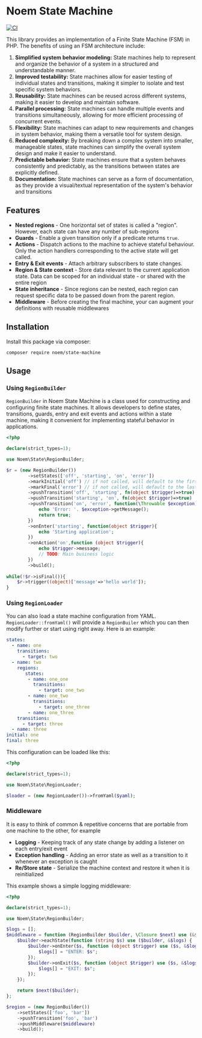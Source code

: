 # Noem State Machine

[![CI](https://github.com/NoemPHP/state-machine/actions/workflows/ci.yml/badge.svg)](https://github.com/NoemPHP/state-machine/actions/workflows/ci.yml)

This library provides an implementation of a Finite State Machine (FSM) in PHP.
The benefits of using an FSM architecture include:

1. **Simplified system behavior modeling:** State machines help to represent and organize the behavior of a system in a structured and understandable manner.
2. **Improved testability:** State machines allow for easier testing of individual states and transitions, making it simpler to isolate and test specific system behaviors.
3. **Reusability:** State machines can be reused across different systems, making it easier to develop and maintain software. 
4. **Parallel processing:** State machines can handle multiple events and transitions simultaneously, allowing for more efficient processing of concurrent events. 
5. **Flexibility:** State machines can adapt to new requirements and changes in system behavior, making them a versatile tool for system design. 
6. **Reduced complexity:** By breaking down a complex system into smaller, manageable states, state machines can simplify the overall system design and make it easier to understand. 
7. **Predictable behavior:** State machines ensure that a system behaves consistently and predictably, as the transitions between states are explicitly defined. 
8. **Documentation:** State machines can serve as a form of documentation, as they provide a visual/textual representation of the system's behavior and transitions



## Features

* **Nested regions** - One horizontal set of states is called a "region". However, each state can have any number of sub-regions
* **Guards** - Enable a given transition only if a predicate returns `true`.
* **Actions** - Dispatch actions to the machine to achieve stateful behaviour. Only the action handlers corresponding to
  the active state will get called.
* **Entry & Exit events** - Attach arbitrary subscribers to state changes.
* **Region & State context** - Store data relevant to the current application state. Data can be scoped for an individual state - or shared with the entire region
* **State inheritance** - Since regions can be nested, each region can request specific data to be passed down from the parent region.
* **Middleware** - Before creating the final machine, your can augment your definitions with reusable middlewares

## Installation

Install this package via composer:

`composer require noem/state-machine`

## Usage

### Using `RegionBuilder`

`RegionBuilder` in Noem State Machine is a class used for constructing and configuring finite state machines. 
It allows developers to define states, transitions, guards, entry and exit events and actions 
within a state machine, making it convenient for implementing stateful behavior in applications.

```php
<?php

declare(strict_types=1);

use Noem\State\RegionBuilder;

$r = (new RegionBuilder())
        ->setStates(['off', 'starting', 'on', 'error'])
        ->markInitial('off') // if not called, will default to the first entry
        ->markFinal('error') // if not called, will default to the last entry
        ->pushTransition('off', 'starting', fn(object $trigger)=>true)
        ->pushTransition('starting', 'on', fn(object $trigger)=>true)
        ->pushTransition('on', 'error', function(\Throwable $exception){
            echo 'Error: '. $exception->getMessage();
            return true;
        })
        ->onEnter('starting', function(object $trigger){
            echo 'Starting application';
        })
        ->onAction('on',function (object $trigger){
            echo $trigger->message;
            // TODO: Main business logic
        })
        ->build();
            
while(!$r->isFinal()){
    $r->trigger((object)['message'=>'hello world']);
}
```
### Using `RegionLoader`

You can also load a state machine configuration from YAML. `RegionLoader::fromYaml()` will provide
a `RegionBuiler` which you can then modify further or start using right away.
Here is an example:

```yaml
states:
  - name: one
    transitions:
      - target: two
  - name: two
    regions:
       states:
        - name: one_one
          transitions:
            - target: one_two
        - name: one_two
          transitions:
            - target: one_three
        - name: one_three
    transitions:
      - target: three
  - name: three
initial: one
final: three
```

This configuration can be loaded like this:

```php
<?php

declare(strict_types=1);

use Noem\State\RegionLoader;

$loader = (new RegionLoader())->fromYaml($yaml);

```

### Middleware

It is easy to think of common & repetitive concerns that are portable from one machine to the other, for example
* **Logging** - Keeping track of any state change by adding a listener on each entry/exit event
* **Exception handling** - Adding an error state as well as a transition to it whenever an exception is caught
* **Re/Store state** - Serialize the machine context and restore it when it is reinitialized

This example shows a simple logging middleware:

```php
<?php

declare(strict_types=1);

use Noem\State\RegionBuilder;

$logs = [];
$middleware = function (RegionBuilder $builder, \Closure $next) use (&$logs) {
    $builder->eachState(function (string $s) use ($builder, &$logs) {
        $builder->onEnter($s, function (object $trigger) use ($s, &$logs) {
            $logs[] = "ENTER: $s";
        });
        $builder->onExit($s, function (object $trigger) use ($s, &$logs) {
            $logs[] = "EXIT: $s";
        });
    });

    return $next($builder);
};

$region = (new RegionBuilder())
    ->setStates(['foo', 'bar'])
    ->pushTransition('foo', 'bar')
    ->pushMiddleware($middleware)
    ->build();
```
